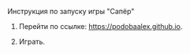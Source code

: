 Инструкция по запуску игры "Сапёр"

1) Перейти по ссылке: https://podobaalex.github.io.

2) Играть.
